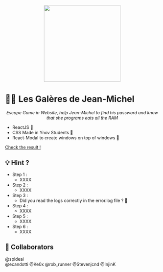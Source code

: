 <h1 align="center">
    <img height="250" hidth="250" src="https://trxprds3.s3.amazonaws.com/uploads/2020/08/keanu-reeves-the-matrix-code.jpg">
</h1>

# :man_mechanic: Les Galères de Jean-Michel  
*<div align="center">Escape Game in Website, help Jean-Michel to find his password and know that she programs eats all the RAM</div>*  

- ReactJS :blue_book:
- CSS Made in Ynov Students :love_letter:
- React-Modal to create windows on top of windows :brain:

[Check the result !](https://lesgaleresdejm.heroku/)

## :bulb: Hint ?
- Step 1 :
    - XXXX
- Step 2 :
    - XXXX
- Step 3 :
    - Did you read the logs correctly in the error.log file ? :eyes:
- Step 4 :
    - XXXX
- Step 5 :
    - XXXX
- Step 6 :
    - XXXX

## :busts_in_silhouette: Collaborators
@spideai  
@ecandotti
@Ke0x
@rob_runner
@Stevenjcnd
@InjinK